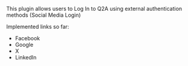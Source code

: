 This plugin allows users to Log In to Q2A using external authentication methods (Social Media Login)

Implemented links so far:
 - Facebook
 - Google
 - X
 - LinkedIn
